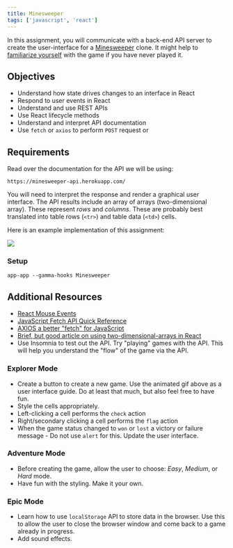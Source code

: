```yaml
---
title: Minesweeper
tags: ['javascript', 'react']
---
```


In this assignment, you will communicate with a back-end API server to create the user-interface for a [Minesweeper][1] clone. It might help to [familiarize yourself](https://www.youtube.com/watch?v=7B85WbEiYf4) with the game if you have never played it.

[1]: https://en.wikipedia.org/wiki/Minesweeper_(video_game)

## Objectives

- Understand how state drives changes to an interface in React
- Respond to user events in React
- Understand and use REST APIs
- Use React lifecycle methods
- Understand and interpret API documentation
- Use `fetch` or `axios` to perform `POST` request or

## Requirements

Read over the documentation for the API we will be using:

`https://minesweeper-api.herokuapp.com/`

You will need to interpret the response and render a graphical user interface. The API results include an array of arrays (two-dimensional array). These represent _rows_ and _columns_. These are probably best translated into table rows (`<tr>`) and table data (`<td>`) cells.

Here is an example implementation of this assignment:

![](https://github.com/suncoast-devs/handbook/raw/master/assignments/assets/bomb-sniffer.gif)

### Setup

```shell
app-app --gamma-hooks Minesweeper
```

## Additional Resources

- [React Mouse Events](https://reactjs.org/docs/events.html#mouse-events)
- [JavaScript Fetch API Quick Reference](https://handbook.suncoast.io/lessons/misc-quick-reference/js-fetch)
- [AXIOS a better "fetch" for JavaScript](https://handbook.suncoast.io/lessons/misc-quick-reference/axios)
- [Brief, but good article on using two-dimensional-arrays in React](https://www.pluralsight.com/guides/display-multidimensional-array-data-in-react)
- Use Insomnia to test out the API. Try "playing" games with the API. This will help you understand the "flow" of the game via the API.

### Explorer Mode

- Create a button to create a new game. Use the animated gif above as a user interface guide. Do at least that much, but also feel free to have fun.
- Style the cells appropriately.
- Left-clicking a cell performs the `check` action
- Right/secondary clicking a cell performs the `flag` action
- When the game status changed to `won` or `lost` a victory or failure message - Do not use `alert` for this. Update the user interface.

### Adventure Mode

- Before creating the game, allow the user to choose: _Easy_, _Medium_, or _Hard_ mode.
- Have fun with the styling. Make it your own.

### Epic Mode

- Learn how to use `localStorage` API to store data in the browser. Use this to allow the user to close the browser window and come back to a game already in progress.
- Add sound effects.
